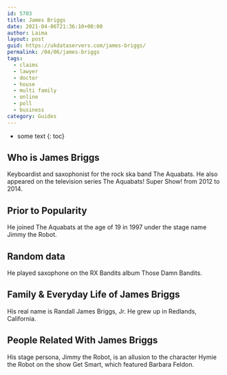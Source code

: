 ```yaml
---
id: 5703
title: James Briggs
date: 2021-04-06T21:36:10+00:00
author: Laima
layout: post
guid: https://ukdataservers.com/james-briggs/
permalink: /04/06/james-briggs
tags:
  - claims
  - lawyer
  - doctor
  - house
  - multi family
  - online
  - poll
  - business
category: Guides
---
```


* some text
{: toc}


## Who is James Briggs
                  
                  
                  
Keyboardist and saxophonist for the rock ska band The Aquabats. He also appeared on the television series The Aquabats! Super Show! from 2012 to 2014.
                  
              
            
              
            
                
                
                
## Prior to Popularity
                  
                  
                  
He joined The Aquabats at the age of 19 in 1997 under the stage name Jimmy the Robot.
                  
              
            
              
            
                
                
                
## Random data
                  
                  
                  
He played saxophone on the RX Bandits album Those Damn Bandits.
                  
              
            
              
            
                
                
                
## Family & Everyday Life of James Briggs
                  
                  
                  
His real name is Randall James Briggs, Jr. He grew up in Redlands, California.
                  
              
            
              
            
                
                
                
## People Related With James Briggs
                  
                  
                  
His stage persona, Jimmy the Robot, is an allusion to the character Hymie the Robot on the show Get Smart, which featured Barbara Feldon.
                  
              
            
              
            
                
              
            
              
              
            
            
              
            
          
          
          